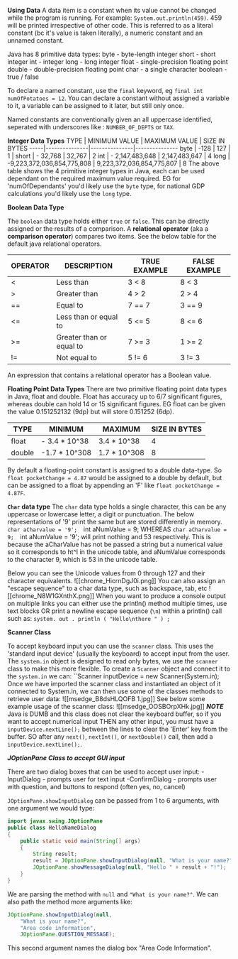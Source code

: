 **Using Data**
A data item is a constant when its value cannot be changed while the program is running. For example: `System.out.println(459)`. 459 will be printed irrespective of other code. This is referred to as a literal constant (bc it's value is taken literally), a numeric constant and an unnamed constant. 

Java has 8 primitive data types:
byte - byte-length integer
short - short integer
int - integer
long - long integer
float - single-precision floating point
double - double-precision floating point
char - a single character
boolean - true / false

To declare a named constant, use the `final` keyword, eg `final int numOfPotatoes = 12`. You can declare a constant without assigned a variable to it, a variable can be assigned to it later, but still only once. 

Named constants are conventionally given an all uppercase identified, seperated with underscores like : `NUMBER_OF_DEPTS` or `TAX`.

**Integer Data Types** 
TYPE | MINIMUM VALUE | MAXIMUM VALUE | SIZE IN BYTES
-----|---------------|---------------|---------------
byte | -128 | 127 | 1 | 
short | - 32,768 | 32,767 | 2 
int | - 2,147,483,648 | 2,147,483,647 | 4 
long | -9,223,372,036,854,775,808 | 9,223,372,036,854,775,807 | 8
The above table shows the 4 primitive integer types in Java, each can be used dependant on the required maximum value required. EG for 'numOfDependants' you'd likely use the `byte` type, for national GDP calculations you'd likely use the `long` type.

**Boolean Data Type**

The `boolean` data type holds either `true` or `false`. This can be directly assigned or the results of a comparison. A **relational operator** (aka a **comparison operator**) compares two items. See the below table for the default java relational operators.

OPERATOR | DESCRIPTION | TRUE EXAMPLE | FALSE EXAMPLE
-|-|-|-
< | Less than | 3 < 8 | 8 < 3
\> | Greater than | 4 > 2 | 2 > 4 
\== | Equal to | 7 == 7 | 3 == 9 
<= | Less than or equal to | 5 <= 5 | 8 <= 6 
\>= | Greater than or equal to | 7 >= 3 | 1 >= 2
 != | Not equal to | 5 != 6 | 3 != 3
An expression that contains a relational operator has a Boolean value.

**Floating Point Data Types**
There are two primitive floating point data types in Java, float and double. Float has accuracy up to 6/7 significant figures, whereas double can hold 14 or 15 significant figures.
EG float can be given the value 0.151252132 (9dp) but will store 0.151252 (6dp). 

TYPE | MINIMUM | MAXIMUM | SIZE IN BYTES
-|-|-|-
float | - 3.4 * 10^38 | 3.4 * 10^38 | 4
double | -1.7 * 10^308  | 1.7 * 10^308  |   8

By default a floating-point constant is assigned to a double data-type. So `float pocketChange = 4.87` would be assigned to a double by default, but can be assigned to a float by appending an 'F' like `float pocketChange = 4.87F`.

**`Char` data type**
The `char` data type holds a single character, this can be any uppercase or lowercase letter, a digit or punctuation. 
The below representations of '9' print the same but are stored differently in memory.
`char aCharvalue = '9'; 
`int aNumValue = 9;
WHEREAS
`char aCharvalue = 9; 
`int aNumValue = '9';
will print nothing and 53 respectively. This is because the aCharValue has not be passed a string but a numerical value so it corresponds to ht^I in the unicode table, and aNumValue corresponds to the character 9, which is 53 in the unicode table.

Below you can see the Unicode values from 0 through 127 and their character equivalents.
![[chrome_HicrnDgJ0i.png]]
You can also assign an "escape sequence" to a char data type, such as backspace, tab, etc
![[chrome_N8W1GXnthX.png]]
When you want to produce a console output on multiple links you can either use the println() method multiple times, use text blocks OR print a newline escape sequence (`\n`) within a println() call such as:
	`system. out . println ( "Hello\nthere " ) ;`

**Scanner Class**

To accept keyboard input you can use the `scanner` class. This uses the 'standard input device' (usually the keyboard) to accept input from the user. 
The `system.in` object is designed to read only bytes, we use the `scanner` class to make this more flexible. To create a `Scanner` object and connect it to the `system.in` we can:
``Scanner inputDevice = new Scanner(System.in);
Once we have imported the scanner class and instantiated an object of it connected to System.in, we can then use some of the classes methods to retrieve user data:
![[msedge_B8dsHLQOFB 1.jpg]]
See below some example usage of the scanner class:
![[msedge_OOSBOrpXHk.jpg]]
***NOTE***
Java is DUMB and this class does not clear the keyboard buffer, so if you want to accept numerical input THEN any other input, you must have a `inputDevice.nextLine();` between the lines to clear the 'Enter' key from the buffer. SO after any `next()`, `nextInt()`, or `nextDouble()` call, then add a `inputDevice.nextLine();`.

***JOptionPane Class to accept GUI input***

There are two dialog boxes that can be used to accept user input:
	-InputDialog - prompts user for text input
	-ConfirmDialog - prompts user with question, and buttons to respond (often yes, no, cancel)

`JOptionPane.showInputDialog` can be passed from 1 to 6 arguments, with one argument we would type:
```java
import javax.swing.JOptionPane
public class HelloNameDialog
{
	public static void main(String[] args)
	{
		String result;
		result = JOptionPane.showInputDialog(null, "What is your name?");
		JOptionPane.showMessageDialog(null, "Hello " + result + "!");
	}
}
```
We are parsing the method with `null` and `"What is your name?"`. We can also path the method more arguments like:
```java
JOptionPane.showInputDialog(null,
	"What is your name?",
	"Area code information",
	JOptionPane.QUESTION_MESSAGE);
```
This second argument names the dialog box "Area Code Information".
